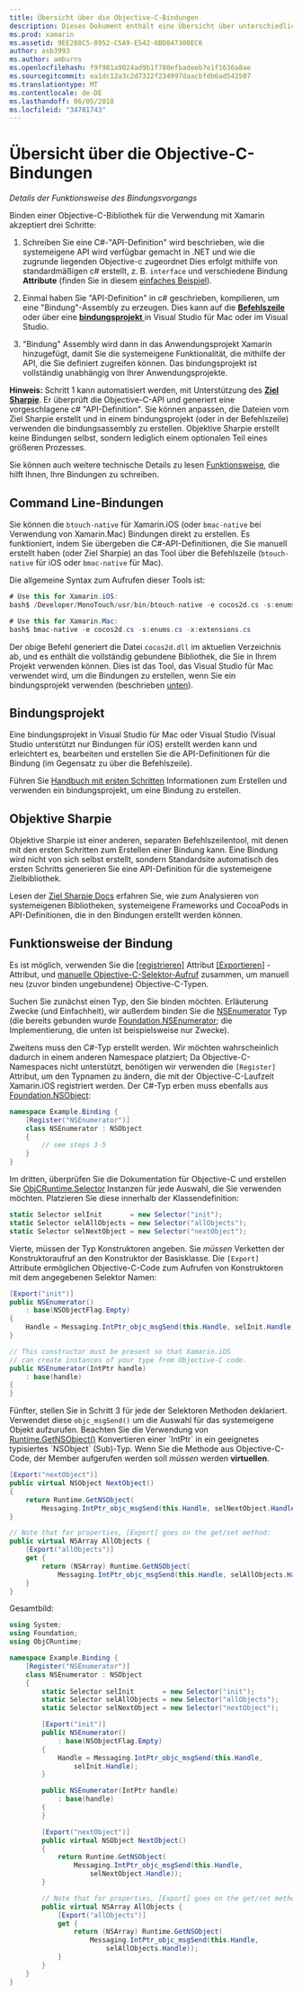 ```yaml
---
title: Übersicht über die Objective-C-Bindungen
description: Dieses Dokument enthält eine Übersicht über unterschiedliche Möglichkeiten zum Erstellen der C#-Bindungen für Objective-C-Code, einschließlich Befehlszeile Bindungen, Bindung Projekte und Ziel Sharpie. Es wird auch erläutert, wie die Bindung funktioniert.
ms.prod: xamarin
ms.assetid: 9EE288C5-8952-C5A9-E542-0BD847300EC6
author: asb3993
ms.author: amburns
ms.openlocfilehash: f9f981a9024ad9b1f780efbadeeb7e1f1636a8ae
ms.sourcegitcommit: ea1dc12a3c2d7322f234997daacbfdb6ad542507
ms.translationtype: MT
ms.contentlocale: de-DE
ms.lasthandoff: 06/05/2018
ms.locfileid: "34781743"
---
```

# <a name="overview-of-objective-c-bindings"></a>Übersicht über die Objective-C-Bindungen

_Details der Funktionsweise des Bindungsvorgangs_

Binden einer Objective-C-Bibliothek für die Verwendung mit Xamarin akzeptiert drei Schritte:

1. Schreiben Sie eine C#-"API-Definition" wird beschrieben, wie die systemeigene API wird verfügbar gemacht in .NET und wie die zugrunde liegenden Objective-c zugeordnet Dies erfolgt mithilfe von standardmäßigen c# erstellt, z. B. `interface` und verschiedene Bindung **Attribute** (finden Sie in diesem [einfaches Beispiel](~/cross-platform/macios/binding/objective-c-libraries.md#Binding_an_API)).

2. Einmal haben Sie "API-Definition" in c# geschrieben, kompilieren, um eine "Bindung"-Assembly zu erzeugen. Dies kann auf die [ **Befehlszeile** ](#commandline) oder über eine [ **bindungsprojekt** ](#bindingproject) in Visual Studio für Mac oder im Visual Studio.

3. "Bindung" Assembly wird dann in das Anwendungsprojekt Xamarin hinzugefügt, damit Sie die systemeigene Funktionalität, die mithilfe der API, die Sie definiert zugreifen können.
  Das bindungsprojekt ist vollständig unabhängig von Ihrer Anwendungsprojekte.

**Hinweis:** Schritt 1 kann automatisiert werden, mit Unterstützung des [ **Ziel Sharpie**](#objectivesharpie). Er überprüft die Objective-C-API und generiert eine vorgeschlagene c# "API-Definition". Sie können anpassen, die Dateien vom Ziel Sharpie erstellt und in einem bindungsprojekt (oder in der Befehlszeile) verwenden die bindungsassembly zu erstellen. Objektive Sharpie erstellt keine Bindungen selbst, sondern lediglich einem optionalen Teil eines größeren Prozesses.

Sie können auch weitere technische Details zu lesen [Funktionsweise](#howitworks), die hilft Ihnen, Ihre Bindungen zu schreiben.

<a name="Command_Line_Bindings" /><a name="commandline" />

## <a name="command-line-bindings"></a>Command Line-Bindungen

Sie können die `btouch-native` für Xamarin.iOS (oder `bmac-native` bei Verwendung von Xamarin.Mac) Bindungen direkt zu erstellen. Es funktioniert, indem Sie übergeben die C#-API-Definitionen, die Sie manuell erstellt haben (oder Ziel Sharpie) an das Tool über die Befehlszeile (`btouch-native` für iOS oder `bmac-native` für Mac).


Die allgemeine Syntax zum Aufrufen dieser Tools ist:

```csharp
# Use this for Xamarin.iOS:
bash$ /Developer/MonoTouch/usr/bin/btouch-native -e cocos2d.cs -s:enums.cs -x:extensions.cs
```

```csharp
# Use this for Xamarin.Mac:
bash$ bmac-native -e cocos2d.cs -s:enums.cs -x:extensions.cs
```

Der obige Befehl generiert die Datei `cocos2d.dll` im aktuellen Verzeichnis ab, und es enthält die vollständig gebundene Bibliothek, die Sie in Ihrem Projekt verwenden können. Dies ist das Tool, das Visual Studio für Mac verwendet wird, um die Bindungen zu erstellen, wenn Sie ein bindungsprojekt verwenden (beschrieben [unten](#bindingproject)).


<a name="bindingproject" />

## <a name="binding-project"></a>Bindungsprojekt

Eine bindungsprojekt in Visual Studio für Mac oder Visual Studio (Visual Studio unterstützt nur Bindungen für iOS) erstellt werden kann und erleichtert es, bearbeiten und erstellen Sie die API-Definitionen für die Bindung (im Gegensatz zu über die Befehlszeile).

Führen Sie [Handbuch mit ersten Schritten](~/cross-platform/macios/binding/objective-c-libraries.md#Getting_Started) Informationen zum Erstellen und verwenden ein bindungsprojekt, um eine Bindung zu erstellen.

<a name="objectivesharpie" />

## <a name="objective-sharpie"></a>Objektive Sharpie

Objektive Sharpie ist einer anderen, separaten Befehlszeilentool, mit denen mit den ersten Schritten zum Erstellen einer Bindung kann. Eine Bindung wird nicht von sich selbst erstellt, sondern Standardsite automatisch des ersten Schritts generieren Sie eine API-Definition für die systemeigene Zielbibliothek.

Lesen der [Ziel Sharpie Docs](~/cross-platform/macios/binding/objective-sharpie/index.md) erfahren Sie, wie zum Analysieren von systemeigenen Bibliotheken, systemeigene Frameworks und CocoaPods in API-Definitionen, die in den Bindungen erstellt werden können.

<a name="howitworks" />

## <a name="how-binding-works"></a>Funktionsweise der Bindung

Es ist möglich, verwenden Sie die [[registrieren]](https://developer.xamarin.com/api/type/Foundation.RegisterAttribute/) Attribut [[Exportieren]](https://developer.xamarin.com/api/type/Foundation.ExportAttribute/) -Attribut, und [manuelle Objective-C-Selektor-Aufruf](~/ios/internals/objective-c-selectors.md) zusammen, um manuell neu (zuvor binden ungebundene) Objective-C-Typen.

Suchen Sie zunächst einen Typ, den Sie binden möchten. Erläuterung Zwecke (und Einfachheit), wir außerdem binden Sie die [NSEnumerator](http://developer.apple.com/iphone/library/documentation/Cocoa/Reference/Foundation/Classes/NSEnumerator_Class/Reference/Reference.html) Typ (die bereits gebunden wurde [Foundation.NSEnumerator](https://developer.xamarin.com/api/type/Foundation.NSEnumerator/); die Implementierung, die unten ist beispielsweise nur Zwecke).

Zweitens muss den C#-Typ erstellt werden. Wir möchten wahrscheinlich dadurch in einem anderen Namespace platziert; Da Objective-C-Namespaces nicht unterstützt, benötigen wir verwenden die `[Register]` Attribut, um den Typnamen zu ändern, die mit der Objective-C-Laufzeit Xamarin.iOS registriert werden. Der C#-Typ erben muss ebenfalls aus [Foundation.NSObject](https://developer.xamarin.com/api/type/Foundation.NSObject/):

```csharp
namespace Example.Binding {
    [Register("NSEnumerator")]
    class NSEnumerator : NSObject
    {
        // see steps 3-5
    }
}
```

Im dritten, überprüfen Sie die Dokumentation für Objective-C und erstellen Sie [ObjCRuntime.Selector](https://developer.xamarin.com/api/type/ObjCRuntime.Selector/) Instanzen für jede Auswahl, die Sie verwenden möchten. Platzieren Sie diese innerhalb der Klassendefinition:

```csharp
static Selector selInit       = new Selector("init");
static Selector selAllObjects = new Selector("allObjects");
static Selector selNextObject = new Selector("nextObject");
```

Vierte, müssen der Typ Konstruktoren angeben. Sie *müssen* Verketten der Konstruktoraufruf an den Konstruktor der Basisklasse. Die `[Export]` Attribute ermöglichen Objective-C-Code zum Aufrufen von Konstruktoren mit dem angegebenen Selektor Namen:

```csharp
[Export("init")]
public NSEnumerator()
    : base(NSObjectFlag.Empty)
{
    Handle = Messaging.IntPtr_objc_msgSend(this.Handle, selInit.Handle);
}
```

```csharp
// This constructor must be present so that Xamarin.iOS
// can create instances of your type from Objective-C code.
public NSEnumerator(IntPtr handle)
    : base(handle)
{
}
```

Fünfter, stellen Sie in Schritt 3 für jede der Selektoren Methoden deklariert. Verwendet diese `objc_msgSend()` um die Auswahl für das systemeigene Objekt aufzurufen. Beachten Sie die Verwendung von [Runtime.GetNSObject()](https://developer.xamarin.com/api/member/ObjCRuntime.Runtime.GetNSObject/(System.IntPtr)) Konvertieren einer `IntPtr` in ein geeignetes typisiertes `NSObject` (Sub)-Typ. Wenn Sie die Methode aus Objective-C-Code, der Member aufgerufen werden soll *müssen* werden **virtuellen**.

```csharp
[Export("nextObject")]
public virtual NSObject NextObject()
{
    return Runtime.GetNSObject(
        Messaging.IntPtr_objc_msgSend(this.Handle, selNextObject.Handle));
}
```

```csharp
// Note that for properties, [Export] goes on the get/set method:
public virtual NSArray AllObjects {
    [Export("allObjects")]
    get {
        return (NSArray) Runtime.GetNSObject(
            Messaging.IntPtr_objc_msgSend(this.Handle, selAllObjects.Handle));
    }
}
```

Gesamtbild:

```csharp
using System;
using Foundation;
using ObjCRuntime;

namespace Example.Binding {
    [Register("NSEnumerator")]
    class NSEnumerator : NSObject
    {
        static Selector selInit       = new Selector("init");
        static Selector selAllObjects = new Selector("allObjects");
        static Selector selNextObject = new Selector("nextObject");

        [Export("init")]
        public NSEnumerator()
            : base(NSObjectFlag.Empty)
        {
            Handle = Messaging.IntPtr_objc_msgSend(this.Handle,
                selInit.Handle);
        }

        public NSEnumerator(IntPtr handle)
            : base(handle)
        {
        }

        [Export("nextObject")]
        public virtual NSObject NextObject()
        {
            return Runtime.GetNSObject(
                Messaging.IntPtr_objc_msgSend(this.Handle,
                    selNextObject.Handle));
        }

        // Note that for properties, [Export] goes on the get/set method:
        public virtual NSArray AllObjects {
            [Export("allObjects")]
            get {
                return (NSArray) Runtime.GetNSObject(
                    Messaging.IntPtr_objc_msgSend(this.Handle,
                        selAllObjects.Handle));
            }
        }
    }
}
```

